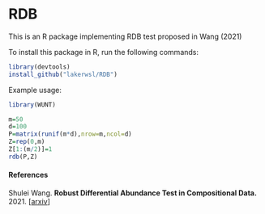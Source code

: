 # RDB
This is an R package implementing RDB test proposed in Wang (2021)

To install this package in R, run the following commands:

```R
library(devtools) 
install_github("lakerwsl/RDB")
```

Example usage:

```R
library(WUNT)

m=50
d=100 
P=matrix(runif(m*d),nrow=m,ncol=d)
Z=rep(0,m)
Z[1:(m/2)]=1
rdb(P,Z)
```

#### References
Shulei Wang.
<b>Robust Differential Abundance Test in Compositional Data.</b>
2021.
[<a href="https://arxiv.org/pdf/2101.08765.pdf">arxiv</a>]